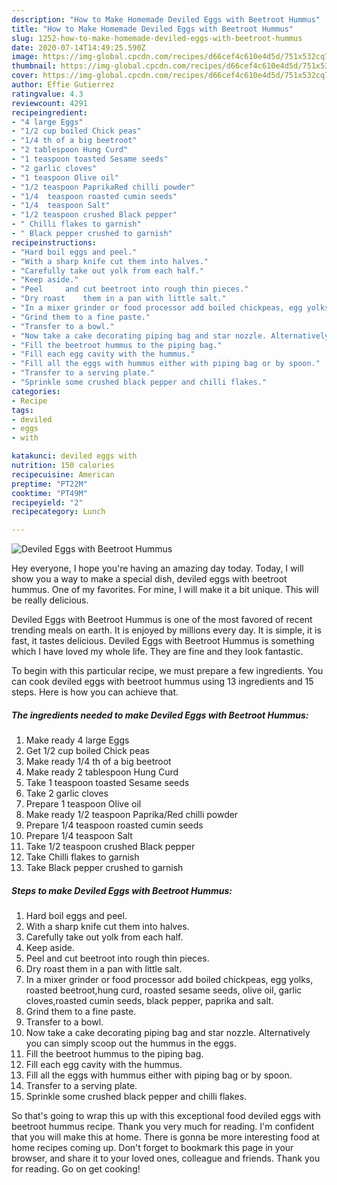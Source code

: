 ```yaml
---
description: "How to Make Homemade Deviled Eggs with Beetroot Hummus"
title: "How to Make Homemade Deviled Eggs with Beetroot Hummus"
slug: 1252-how-to-make-homemade-deviled-eggs-with-beetroot-hummus
date: 2020-07-14T14:49:25.590Z
image: https://img-global.cpcdn.com/recipes/d66cef4c610e4d5d/751x532cq70/deviled-eggs-with-beetroot-hummus-recipe-main-photo.jpg
thumbnail: https://img-global.cpcdn.com/recipes/d66cef4c610e4d5d/751x532cq70/deviled-eggs-with-beetroot-hummus-recipe-main-photo.jpg
cover: https://img-global.cpcdn.com/recipes/d66cef4c610e4d5d/751x532cq70/deviled-eggs-with-beetroot-hummus-recipe-main-photo.jpg
author: Effie Gutierrez
ratingvalue: 4.3
reviewcount: 4291
recipeingredient:
- "4 large Eggs"
- "1/2 cup boiled Chick peas"
- "1/4 th of a big beetroot"
- "2 tablespoon Hung Curd"
- "1 teaspoon toasted Sesame seeds"
- "2 garlic cloves"
- "1 teaspoon Olive oil"
- "1/2 teaspoon PaprikaRed chilli powder"
- "1/4  teaspoon roasted cumin seeds"
- "1/4  teaspoon Salt"
- "1/2 teaspoon crushed Black pepper"
- " Chilli flakes to garnish"
- " Black pepper crushed to garnish"
recipeinstructions:
- "Hard boil eggs and peel."
- "With a sharp knife cut them into halves."
- "Carefully take out yolk from each half."
- "Keep aside."
- "Peel 	and cut beetroot into rough thin pieces."
- "Dry roast	them in a pan with little salt."
- "In a mixer grinder or food processor add boiled chickpeas, egg yolks, roasted beetroot,hung curd, roasted sesame seeds, olive oil, garlic cloves,roasted cumin seeds, black pepper, paprika and salt."
- "Grind them to a fine paste."
- "Transfer to a bowl."
- "Now take a cake decorating piping bag and star nozzle. Alternatively you can simply scoop out the hummus in the eggs."
- "Fill the beetroot hummus to the piping bag."
- "Fill each egg cavity with the hummus."
- "Fill all the eggs with hummus either with piping bag or by spoon."
- "Transfer to a serving plate."
- "Sprinkle some crushed black pepper and chilli flakes."
categories:
- Recipe
tags:
- deviled
- eggs
- with

katakunci: deviled eggs with 
nutrition: 150 calories
recipecuisine: American
preptime: "PT22M"
cooktime: "PT49M"
recipeyield: "2"
recipecategory: Lunch

---
```



![Deviled Eggs with Beetroot Hummus](https://img-global.cpcdn.com/recipes/d66cef4c610e4d5d/751x532cq70/deviled-eggs-with-beetroot-hummus-recipe-main-photo.jpg)

Hey everyone, I hope you're having an amazing day today. Today, I will show you a way to make a special dish, deviled eggs with beetroot hummus. One of my favorites. For mine, I will make it a bit unique. This will be really delicious.



Deviled Eggs with Beetroot Hummus is one of the most favored of recent trending meals on earth. It is enjoyed by millions every day. It is simple, it is fast, it tastes delicious. Deviled Eggs with Beetroot Hummus is something which I have loved my whole life. They are fine and they look fantastic.


To begin with this particular recipe, we must prepare a few ingredients. You can cook deviled eggs with beetroot hummus using 13 ingredients and 15 steps. Here is how you can achieve that.

<!--inarticleads1-->

##### The ingredients needed to make Deviled Eggs with Beetroot Hummus:

1. Make ready 4 large Eggs
1. Get 1/2 cup boiled Chick peas
1. Make ready 1/4 th of a big beetroot
1. Make ready 2 tablespoon Hung Curd
1. Take 1 teaspoon toasted Sesame seeds
1. Take 2 garlic cloves
1. Prepare 1 teaspoon Olive oil
1. Make ready 1/2 teaspoon Paprika/Red chilli powder
1. Prepare 1/4  teaspoon roasted cumin seeds
1. Prepare 1/4  teaspoon Salt
1. Take 1/2 teaspoon crushed Black pepper
1. Take  Chilli flakes to garnish
1. Take  Black pepper crushed to garnish




<!--inarticleads2-->

##### Steps to make Deviled Eggs with Beetroot Hummus:

1. Hard boil eggs and peel.
1. With a sharp knife cut them into halves.
1. Carefully take out yolk from each half.
1. Keep aside.
1. Peel 	and cut beetroot into rough thin pieces.
1. Dry roast	them in a pan with little salt.
1. In a mixer grinder or food processor add boiled chickpeas, egg yolks, roasted beetroot,hung curd, roasted sesame seeds, olive oil, garlic cloves,roasted cumin seeds, black pepper, paprika and salt.
1. Grind them to a fine paste.
1. Transfer to a bowl.
1. Now take a cake decorating piping bag and star nozzle. Alternatively you can simply scoop out the hummus in the eggs.
1. Fill the beetroot hummus to the piping bag.
1. Fill each egg cavity with the hummus.
1. Fill all the eggs with hummus either with piping bag or by spoon.
1. Transfer to a serving plate.
1. Sprinkle some crushed black pepper and chilli flakes.




So that's going to wrap this up with this exceptional food deviled eggs with beetroot hummus recipe. Thank you very much for reading. I'm confident that you will make this at home. There is gonna be more interesting food at home recipes coming up. Don't forget to bookmark this page in your browser, and share it to your loved ones, colleague and friends. Thank you for reading. Go on get cooking!
